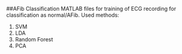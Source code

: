 ##AFib Classification
MATLAB files for training of ECG recording for classification as normal/AFib. Used methods:
1. SVM
2. LDA
3. Random Forest
4. PCA
